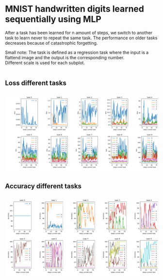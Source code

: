 # MNIST handwritten digits learned sequentially using MLP

After a task has been learned for n amount of steps, we switch to another task to learn never to repeat the same task.
The performance on older tasks decreases because of catastrophic forgetting.

Small note:
The task is defined as a regression task where the input is a flattend image and the output is the corresponding number. </br>
Different scale is used for each subplot.</br>
<br/>
<h2>Loss different tasks<h2/>
<img src="https://github.com/MOVzeroOne/CatastrophicForgettingMLP/blob/master/plot.PNG">
<br/>
<h2>Accuracy different tasks<h2/>
<img src="https://github.com/MOVzeroOne/CatastrophicForgettingMLP/blob/master/plot1.PNG">
